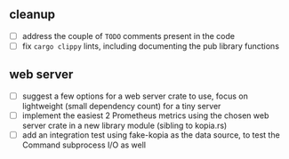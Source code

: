 ## cleanup
- [ ] address the couple of `TODO` comments present in the code
- [ ] fix `cargo clippy` lints, including documenting the pub library functions

## web server
- [ ] suggest a few options for a web server crate to use, focus on lightweight (small dependency count) for a tiny server
- [ ] implement the easiest 2 Prometheus metrics using the chosen web server crate in a new library module (sibling to kopia.rs)
- [ ] add an integration test using fake-kopia as the data source, to test the Command subprocess I/O as well
